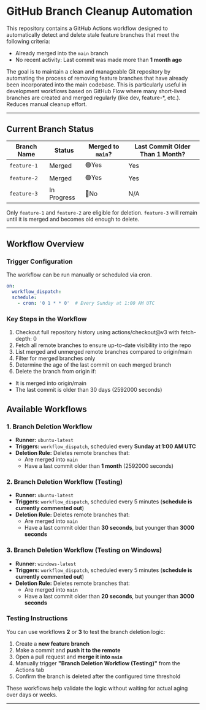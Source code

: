 # GitHub Branch Cleanup Automation

This repository contains a GitHub Actions workflow designed to automatically detect and delete stale feature branches that meet the following criteria:

- Already merged into the `main` branch
- No recent activity: Last commit was made more than **1 month ago**

The goal is to maintain a clean and manageable Git repository by automating the process of removing feature branches that have already been incorporated into the main codebase. This is particularly useful in development workflows based on GitHub Flow where many short-lived branches are created and merged regularly (like dev, feature-*, etc.). Reduces manual cleanup effort.

---

## Current Branch Status

| Branch Name | Status      | Merged to `main`? | Last Commit Older Than 1 Month? |
|-------------|-------------|-------------------|----------------------------------|
| `feature-1` | Merged      | 🟢Yes               | Yes                              |
| `feature-2` | Merged      | 🟢Yes               | Yes                              |
| `feature-3` | In Progress | 🔴No                | N/A                              |

Only `feature-1` and `feature-2` are eligible for deletion. `feature-3` will remain until it is merged and becomes old enough to delete.

---

## Workflow Overview

### Trigger Configuration

The workflow can be run manually or scheduled via cron.

```yaml
on:
  workflow_dispatch:
  schedule:
    - cron: '0 1 * * 0'  # Every Sunday at 1:00 AM UTC
```

### Key Steps in the Workflow
1) Checkout full repository history using actions/checkout@v3 with fetch-depth: 0
2) Fetch all remote branches to ensure up-to-date visibility into the repo
3) List merged and unmerged remote branches compared to origin/main
4) Filter for merged branches only
5) Determine the age of the last commit on each merged branch
6) Delete the branch from origin if:
  - It is merged into origin/main
  - The last commit is older than 30 days (2592000 seconds)

## Available Workflows

### 1. Branch Deletion Workflow

- **Runner:** `ubuntu-latest`
- **Triggers:** `workflow_dispatch`, scheduled every **Sunday at 1:00 AM UTC**
- **Deletion Rule:** Deletes remote branches that:
  - Are merged into `main`
  - Have a last commit older than **1 month** (2592000 seconds)

### 2. Branch Deletion Workflow (Testing)

- **Runner:** `ubuntu-latest`
- **Triggers:** `workflow_dispatch`, scheduled every 5 minutes (**schedule is currently commented out**)
- **Deletion Rule:** Deletes remote branches that:
  - Are merged into `main`
  - Have a last commit older than **30 seconds**, but younger than **3000 seconds**

### 3. Branch Deletion Workflow (Testing on Windows)

- **Runner:** `windows-latest`
- **Triggers:** `workflow_dispatch`, scheduled every 5 minutes (**schedule is currently commented out**)
- **Deletion Rule:** Deletes remote branches that:
  - Are merged into `main`
  - Have a last commit older than **20 seconds**, but younger than **3000 seconds**

### Testing Instructions

You can use workflows **2** or **3** to test the branch deletion logic:

1. Create a **new feature branch**
2. Make a commit and **push it to the remote**
3. Open a pull request and **merge it into `main`**
4. Manually trigger **"Branch Deletion Workflow (Testing)"** from the Actions tab
5. Confirm the branch is deleted after the configured time threshold

These workflows help validate the logic without waiting for actual aging over days or weeks.

---
